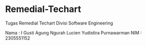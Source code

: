 # Remedial-Techart
Tugas Remedial Techart Divisi Software Engineering

Nama : I Gusti Agung Ngurah Lucien Yudistira Purnawarman
NIM : 2305551152
